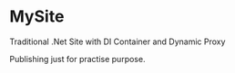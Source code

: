 # MySite
Traditional .Net Site with DI Container and Dynamic Proxy


Publishing just for practise purpose.

